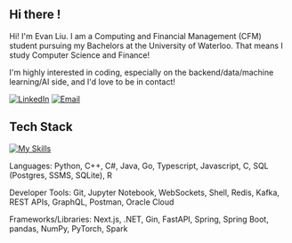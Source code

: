 ## Hi there !

Hi! I'm Evan Liu. I am a Computing and Financial Management (CFM) student pursuing my Bachelors at the University of Waterloo. That means I study Computer Science and Finance! 

I'm highly interested in coding, especially on the backend/data/machine learning/AI side, and I'd love to be in contact!

[![LinkedIn](https://img.shields.io/badge/LinkedIn-black?logo=linkedin&logoColor=white&style=for-the-badge)](https://linkedin.com/in/evanyxliu)
[![Email](https://img.shields.io/badge/Email-black?style=for-the-badge&logo=gmail&logoColor=white)](mailto:evan.liu@uwaterloo.ca)

## Tech Stack

[![My Skills](https://skillicons.dev/icons?i=py,pytorch,js,react,nextjs,go,ts,aws,docker,c,cs,cpp,java,postgres,postman,sklearn,fastapi,html,tailwind,css,git,mongodb,supabase,vim,powershell,vscode,pycharm,eclipse,&perline=15)](https://github.com/EYXLiu?tab=repositories)

 Languages: Python, C++, C#, Java, Go, Typescript, Javascript, C, SQL (Postgres, SSMS, SQLite), R <br/>

 Developer Tools: Git, Jupyter Notebook, WebSockets, Shell, Redis, Kafka, REST APIs, GraphQL, Postman, Oracle Cloud <br/>

 Frameworks/Libraries: Next.js, .NET, Gin, FastAPI, Spring, Spring Boot, pandas, NumPy, PyTorch, Spark <br/>
 
<!--
**EYXLiu/EYXLiu** is a ✨ _special_ ✨ repository because its `README.md` (this file) appears on your GitHub profile.

Here are some ideas to get you started:

- 🔭 I’m currently working on ...
- 🌱 I’m currently learning ...
- 👯 I’m looking to collaborate on ...
- 🤔 I’m looking for help with ...
- 💬 Ask me about ...
- 📫 How to reach me: ...
- 😄 Pronouns: ...
- ⚡ Fun fact: ...
-->
